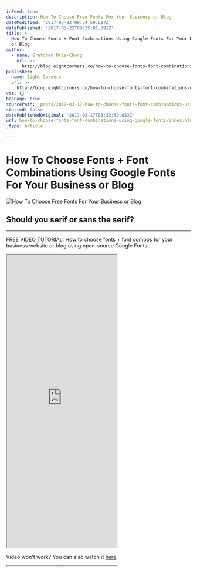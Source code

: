 ```yaml
---
inFeed: true
description: How To Choose Free Fonts For Your Business or Blog
dateModified: '2017-03-22T09:34:59.617Z'
datePublished: '2017-03-22T09:35:01.391Z'
title: >-
  How To Choose Fonts + Font Combinations Using Google Fonts For Your Business
  or Blog
author:
  - name: Gretchen Oris-Chong
    url: >-
      http://blog.eightcorners.co/how-to-choose-fonts-font-combinations-using-google-fonts
publisher:
  name: Eight Corners
  url: >-
    http://blog.eightcorners.co/how-to-choose-fonts-font-combinations-using-google-fonts
via: {}
hasPage: true
sourcePath: _posts/2017-03-17-how-to-choose-fonts-font-combinations-using-google-fonts.md
starred: false
datePublishedOriginal: '2017-03-17T03:33:52.053Z'
url: how-to-choose-fonts-font-combinations-using-google-fonts/index.html
_type: Article

---
```

# How To Choose Fonts + Font Combinations Using Google Fonts For Your Business or Blog
![How To Choose Free Fonts For Your Business or Blog](https://the-grid-user-content.s3-us-west-2.amazonaws.com/b0ba78e6-6c9a-46be-95d3-83d94a5227f9.png)

## Should you serif or sans the serif?

---

FREE VIDEO TUTORIAL: How to choose fonts + font combos for your business website or blog using open-source Google Fonts.

<iframe src="https://the-grid.github.io/ed-userhtml/?g=eJyzKU4uyiwoUSguSrZVyigpKSi20tdPLkjN1cvM1y_xzveM8jSJCtfLKrYvtzU0sjBQy7A1NzJQsrPRh2i0AwDXQxUI" height="800" style=""></iframe>

Video won't work? You can also watch it [here][0].

<iframe src="https://the-grid.github.io/ed-userhtml/?g=eJzFVt1u2zYUvs9TEAY6XxSU5B_ZshGnSLukDTogRZcO2FVBSccSUUnkSCqed5XH6ID25fIkPaSlWHFsdxjQzTAsmeI53_edP-o0B5aenRD8nJZgGJFKSFBmveiJbG7WEnokEZWByix6TBmeFLjiH7bgpuiavBErciPIq1wIDeQSlzV57q7klShjXjHDRaXJB82rjLwWIivabZdCkd9FrcjLGh-C1gQXXhYiOzlGIAWdKC6t1w6Ny_cXF-Tmw831-6vzX-bEsjKCJBtWy4aVvaJJGQuN94qsLXjcgq8g1tyAJREjCVI7xohcUY0bE3jE3vuNpyDISlT3d38bvKpPL6wakrCKsELjI2aSnHBDclDgHZNUq6IjJTdGzn3fcvCAZ7lJhKpAaS8Rfi5W1Ai60UWdLvdLk06sqWNOM8d2s8k_Bm9Vf6xY2Unr_d2Xffj3d18P-WlKZy7ruOA6h_Sj4V2PvWEwGNMgooPhTRDMg8E8nDy3N8FBaq1LVptcqEfkXivA4EJFrhXXFIuvynDVOjr5xwIvrDYsUifO1V3j4jTlt5g3KHWCTtyd7ZOHzGhELpknVOafNw3TFWD3W_hF7z_Nq5ZYeFvsx3J_XJsShx6vnxDYzVpvT8627HmZdWx5yTJkr1WyCZvGuOGOZSE8bCbxqWZSYthKP1NM5n4UDuJomQ5CmE6DeODPwvEkGC7jgC1DiKJwFEaDIYvH42mQpNFy5kumtcmVqLPck1X2gleyNguH9Gx0_mx4iV-TA80UTzHqoGijwtMj_E9XoA0deqxkf4mKrWwKSzSJg5hNI5jQSTJjdDyJgc7CdESjUTobs3A4nC5nFu-nFU9NvhiMx1j8rMDYnLxdC5xXGGr0fDCn3dF39iMyeupbxAa87YINtoKCGUivcKH3r5rD-XzSHbmC5fHWwMmaSgyLprea6j9qhveSJbYBFLUW1F4bIX7biT6y_x90HBOiRQkUewKLDrtbVDQDY2xD20pTdjNFM-F02ZPpqKjdykBN79rJ-3joTmkw2jN0z9pcN16buQl_SjVvzfvols2l0MZzx35_O1b77atA3w7MQ6YuDvbhz9vK3XHSqemtqwcvzRGwC4yJ-j4u5mXHzq5812yf0ocD5Kh5E6gSW5iV8urX62gSDLqe9p-RT2Xf331utuK7xR57DclDvOJ5IYQkt6yoQXeJFCyGQvfxiVr03Z_-Ee5ug-ck7gE0LHNg_gbt7BvV25GM" height="1" style=""></iframe>



[0]: https://youtu.be/ox2b6AtDr3w "How To Choose Fonts + Font Combinations Using Free Google Fonts For Your Business or Blog"